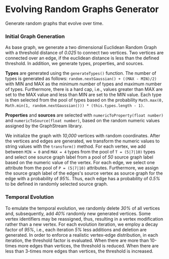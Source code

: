 # Evolving Random Graphs Generator
Generate random graphs that evolve over time.

### Initial Graph Generation
As base graph, we generate a two dimensional Euclidean Random Graph with a threshold distance of _0.025_
to connect two vertices.
Two vertices are connected over an edge, if the euclidean distance is less than the defined threshold.
In addition, we generate types, properties, and sources.

**Types** are generated using the `generateTypes()` function. 
The number of types is generated as follows: `random.nextGaussian() + ((MAX - MIN)/2)` 
with MIN and MAX as the minimum number of types and maximum number of types.
Furthermore, there is a hard cap, i.e., values greater than MAX are set to the MAX value and less than MIN are set to the MIN value.
Each type is then selected from the pool of types based on the probability 
`Math.max(0, Math.min(1, random.nextGaussian())) * (this.types.length - 1)`.

**Properties** and **sources** are selected with `numericToProperty(float number)` 
and `numericToSource(float number)`, based on the random numeric values assigned by the GraphStream library.


We initialize the graph with _10,000_ vertices with random coordinates.
After the vertices and edges are generated, we transform the numeric values to string values with the 
`transform()` method.
For each vertex, we add between `MIN = 0` and `MAX = 4` types from the pool of `T = (5|7|10)` types and 
select one source graph label from a pool of _50_ source graph label based on the numeric value of the vertex.
For each edge, we select one attribute from the pool of `P = (5|7|10)` attributes.
Furthermore, we assign the source graph label of the edges's source vertex as source graph for the edge 
with a probability of _95%_.
Thus, each edge has a probability of _0.5%_ to be defined in randomly selected source graph.

### Temporal Evolution
To emulate the temporal evolution, we randomly delete _30%_ of all vertices and, subsequently, add _40%_ 
randomly new generated vertices.
Some vertex identifiers may be reassigned, thus, resulting in a vertex modification rather than a new vertex.
For each evolution iteration, we employ a decay factor of _95%_, i.e., each iteration _5%_ less 
additions and deletion are generated.
In order to enforce a realistic vertex-edge distribution, in each iteration, the threshold factor is evaluated.
When there are more than 10-times more edges than vertices, the threshold is reduced.
When there are less than 3-times more edges than vertices, the threshold is increased.

